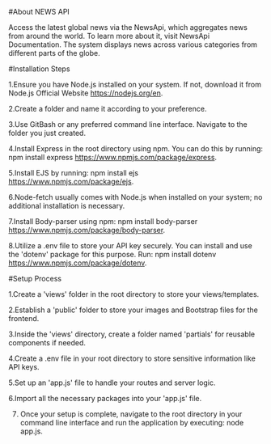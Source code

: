 #About NEWS API

Access the latest global news via the NewsApi, which aggregates news from around the world. To learn more about it, visit NewsApi Documentation. The system displays news across various categories from different parts of the globe.

#Installation Steps

1.Ensure you have Node.js installed on your system. If not, download it from Node.js Official Website https://nodejs.org/en.

2.Create a folder and name it according to your preference.

3.Use GitBash or any preferred command line interface. Navigate to the folder you just created.

4.Install Express in the root directory using npm. You can do this by running: npm install express https://www.npmjs.com/package/express.

5.Install EJS by running: npm install ejs https://www.npmjs.com/package/ejs.

6.Node-fetch usually comes with Node.js when installed on your system; no additional installation is necessary.

7.Install Body-parser using npm: npm install body-parser https://www.npmjs.com/package/body-parser.

8.Utilize a .env file to store your API key securely. You can install and use the 'dotenv' package for this purpose. Run: npm install dotenv https://www.npmjs.com/package/dotenv.

#Setup Process

1.Create a 'views' folder in the root directory to store your views/templates.

2.Establish a 'public' folder to store your images and Bootstrap files for the frontend.

3.Inside the 'views' directory, create a folder named 'partials' for reusable components if needed.

4.Create a .env file in your root directory to store sensitive information like API keys.

5.Set up an 'app.js' file to handle your routes and server logic.

6.Import all the necessary packages into your 'app.js' file.

7. Once your setup is complete, navigate to the root directory in your command line interface and run the application by executing: node app.js.
